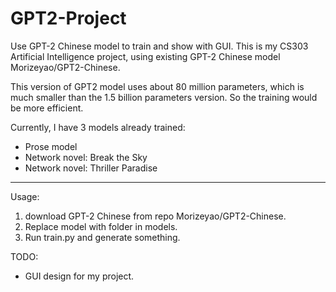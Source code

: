 # GPT2-Project

Use GPT-2 Chinese model to train and show with GUI. This is my CS303 Artificial Intelligence project, using existing GPT-2 Chinese model Morizeyao/GPT2-Chinese.

This version of GPT2 model uses about 80 million parameters, which is much smaller than the 1.5 billion parameters version. So the training would be more efficient.

Currently, I have 3 models already trained:
* Prose model
* Network novel: Break the Sky
* Network novel: Thriller Paradise

----

Usage:
1. download GPT-2 Chinese from repo Morizeyao/GPT2-Chinese.
2. Replace model with folder in models.
3. Run train.py and generate something.

TODO:
* GUI design for my project.